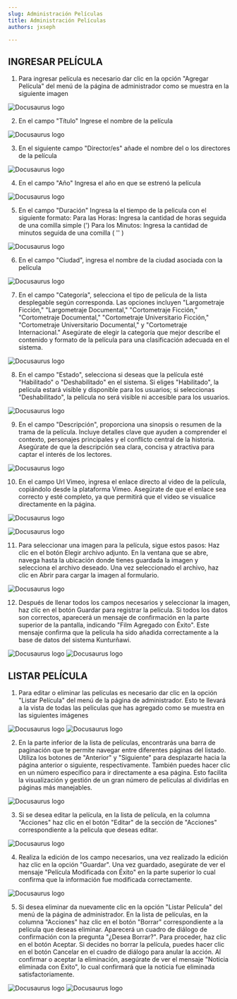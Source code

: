 ```yaml
---
slug: Administración Películas
title: Administración Películas
authors: jxseph

---
```


## INGRESAR PELÍCULA

1. Para ingresar película es necesario dar clic en la opción "Agregar Película" del menú de la página de administrador como se muestra en la siguiente imagen

![Docusaurus logo](img/addpeli.png)

2. En el campo "Título" Ingrese el nombre de la película

![Docusaurus logo](img/addtpeli.png)

3. En el siguiente campo "Director/es" añade el nombre del o los directores de la película

![Docusaurus logo](img/adddpeli.png)

4. En el campo "Año" Ingresa el año en que se estrenó la película

![Docusaurus logo](img/addypeli.png)

5. En el campo "Duración" Ingresa la el tiempo de la pelicula con el siguiente formato:
Para las Horas: Ingresa la cantidad de horas seguida de una comilla simple (')
Para los Minutos: Ingresa la cantidad de minutos seguida de una comilla ( '' )

![Docusaurus logo](img/addtimepeli.png)

6. En el campo "Ciudad", ingresa el nombre de la ciudad asociada con la película

![Docusaurus logo](img/addcpeli.png)

7. En el campo "Categoría", selecciona el tipo de película de la lista desplegable según corresponda. Las opciones incluyen "Largometraje Ficción," "Largometraje Documental," "Cortometraje Ficción," "Cortometraje Documental," "Cortometraje Universitario Ficción," "Cortometraje Universitario Documental," y "Cortometraje Internacional." Asegúrate de elegir la categoría que mejor describe el contenido y formato de la película para una clasificación adecuada en el sistema.

![Docusaurus logo](img/addcatpeli.png)

8. En el campo "Estado", selecciona si deseas que la película esté "Habilitado" o "Deshabilitado" en el sistema. Si eliges "Habilitado", la película estará visible y disponible para los usuarios; si seleccionas "Deshabilitado", la película no será visible ni accesible para los usuarios.

![Docusaurus logo](img/addstatusp.png)

9. En el campo "Descripción", proporciona una sinopsis o resumen de la trama de la película. Incluye detalles clave que ayuden a comprender el contexto, personajes principales y el conflicto central de la historia. Asegúrate de que la descripción sea clara, concisa y atractiva para captar el interés de los lectores.

![Docusaurus logo](img/adddescpeli.png)

10. En el campo Url Vimeo, ingresa el enlace directo al video de la película, copiándolo desde la plataforma Vimeo. Asegúrate de que el enlace sea correcto y esté completo, ya que permitirá que el video se visualice directamente en la página.

![Docusaurus logo](img/addurlvimeo1.png)

![Docusaurus logo](img/addurlvimeo2.png)

11. Para seleccionar una imagen para la película, sigue estos pasos: Haz clic en el botón Elegir archivo adjunto. En la ventana que se abre, navega hasta la ubicación donde tienes guardada la imagen y selecciona el archivo deseado. Una vez seleccionado el archivo, haz clic en Abrir para cargar la imagen al formulario.

![Docusaurus logo](img/addimgpeli.png)

12. Después de llenar todos los campos necesarios y seleccionar la imagen, haz clic en el botón Guardar para registrar la película. Si todos los datos son correctos, aparecerá un mensaje de confirmación en la parte superior de la pantalla, indicando "Film Agregado con Éxito". Este mensaje confirma que la película ha sido añadida correctamente a la base de datos del sistema Kunturñawi.

![Docusaurus logo](img/savepeli1.png)
![Docusaurus logo](img/savepeli2.png)

## LISTAR PELÍCULA

1. Para editar o eliminar las películas es necesario dar clic en la opción "Listar Película" del menú de la página de administrador. Esto te llevará a la vista de todas las películas que has agregado como se muestra en las siguientes imágenes

![Docusaurus logo](img/listarpeli.png)
![Docusaurus logo](img/listarpeli2.png)

2. En la parte inferior de la lista de películas, encontrarás una barra de paginación que te permite navegar entre diferentes páginas del listado. Utiliza los botones de "Anterior" y "Siguiente" para desplazarte hacia la página anterior o siguiente, respectivamente. También puedes hacer clic en un número específico para ir directamente a esa página. Esto facilita la visualización y gestión de un gran número de películas al dividirlas en páginas más manejables.

![Docusaurus logo](img/pagpeli.png)

3. Si se desea editar la película, en la lista de película, en la columna "Acciones" haz clic en el botón "Editar" de la sección de "Acciones" correspondiente a la pelicula que deseas editar.

![Docusaurus logo](img/editpeli.png)

4. Realiza la edición de los campo necesarios, una vez realizado la edición haz clic en la opción "Guardar". Una vez guardado, asegúrate de ver el mensaje "Película Modificada con Éxito" en la parte superior lo cual confirma que la información fue modificada correctamente.

![Docusaurus logo](img/editpeli2.png)

5. Si desea eliminar da nuevamente clic en la opción "Listar Película" del menú de la página de administrador.
En la lista de películas, en la columna "Acciones" haz clic en el botón "Borrar" correspondiente a la película que deseas eliminar. Aparecerá un cuadro de diálogo de confirmación con la pregunta "¿Desea Borrar?". Para proceder, haz clic en el botón Aceptar. Si decides no borrar la película, puedes hacer clic en el botón Cancelar en el cuadro de diálogo para anular la acción. Al confirmar o aceptar la eliminación, asegúrate de ver el mensaje "Noticia eliminada con Éxito", lo cual confirmará que la noticia fue eliminada satisfactoriamente.

![Docusaurus logo](img/delpeli.png)
![Docusaurus logo](img/delpeli2.png)
